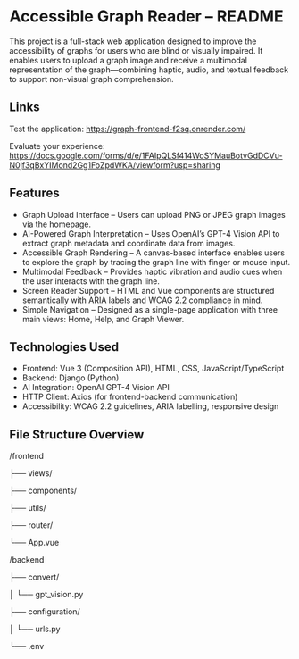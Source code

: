# Accessible Graph Reader – README

This project is a full-stack web application designed to improve the accessibility of graphs for users who are blind or visually impaired. It enables users to upload a graph image and receive a multimodal representation of the graph—combining haptic, audio, and textual feedback to support non-visual graph comprehension.

## Links
Test the application: 
https://graph-frontend-f2sq.onrender.com/

Evaluate your experience: 
https://docs.google.com/forms/d/e/1FAIpQLSf414WoSYMauBotvGdDCVu-N0jf3qBxYIMond2Gg1FoZpdWKA/viewform?usp=sharing

## Features

- Graph Upload Interface – Users can upload PNG or JPEG graph images via the homepage.
- AI-Powered Graph Interpretation – Uses OpenAI’s GPT-4 Vision API to extract graph metadata and coordinate data from images.
- Accessible Graph Rendering – A canvas-based interface enables users to explore the graph by tracing the graph line with finger or mouse input.
- Multimodal Feedback – Provides haptic vibration and audio cues when the user interacts with the graph line.
- Screen Reader Support – HTML and Vue components are structured semantically with ARIA labels and WCAG 2.2 compliance in mind.
- Simple Navigation – Designed as a single-page application with three main views: Home, Help, and Graph Viewer.

## Technologies Used

- Frontend: Vue 3 (Composition API), HTML, CSS, JavaScript/TypeScript
- Backend: Django (Python)
- AI Integration: OpenAI GPT-4 Vision API
- HTTP Client: Axios (for frontend-backend communication)
- Accessibility: WCAG 2.2 guidelines, ARIA labelling, responsive design

## File Structure Overview
/frontend

├── views/

├── components/

├── utils/

├── router/

└── App.vue

/backend

├── convert/

│ └── gpt_vision.py

├── configuration/

│ └── urls.py

└── .env
